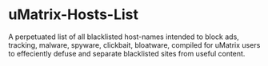 # uMatrix-Hosts-List

A perpetuated list of all blacklisted host-names intended to block ads, tracking, malware, spyware, clickbait, bloatware, compiled for uMatrix users to effeciently defuse and separate blacklisted sites from useful content.


